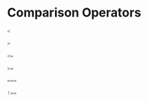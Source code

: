 # Comparison Operators

```js
<
```

```js
>
```

```js
<=
```

```js
>=
```

```js
===
```

```js
!==
```